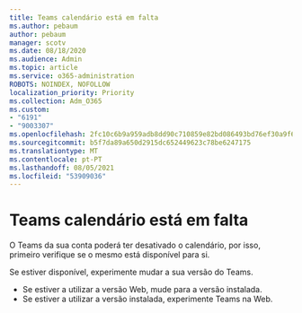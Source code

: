 ```yaml
---
title: Teams calendário está em falta
ms.author: pebaum
author: pebaum
manager: scotv
ms.date: 08/18/2020
ms.audience: Admin
ms.topic: article
ms.service: o365-administration
ROBOTS: NOINDEX, NOFOLLOW
localization_priority: Priority
ms.collection: Adm_O365
ms.custom:
- "6191"
- "9003307"
ms.openlocfilehash: 2fc10c6b9a959adb8dd90c710859e82bd086493bd76ef30a9f6239713ec32109
ms.sourcegitcommit: b5f7da89a650d2915dc652449623c78be6247175
ms.translationtype: MT
ms.contentlocale: pt-PT
ms.lasthandoff: 08/05/2021
ms.locfileid: "53909036"
---
```

# <a name="teams-calendar-is-missing"></a>Teams calendário está em falta

O Teams da sua conta poderá ter desativado o calendário, por isso, primeiro verifique se o mesmo está disponível para si.

Se estiver disponível, experimente mudar a sua versão do Teams.

- Se estiver a utilizar a versão Web, mude para a versão instalada.
- Se estiver a utilizar a versão instalada, experimente Teams na Web.